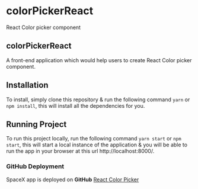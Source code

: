 # colorPickerReact
React Color picker component



## colorPickerReact
A front-end application which would help users to create React Color picker component.

## Installation
To install, simply clone this repository & run the following command  `yarn` or `npm install`, this will install all the dependencies for you.

## Running Project
To run this project locally, run the following command  `yarn start` or `npm start`, this will start a local instance of the application & you will be able to run the app in your browser at this url http://localhost:8000/.

### GitHub Deployment

SpaceX app is deployed on **GitHub** [React Color Picker](https://dhyanaswain.github.io/colorPickerReact/)